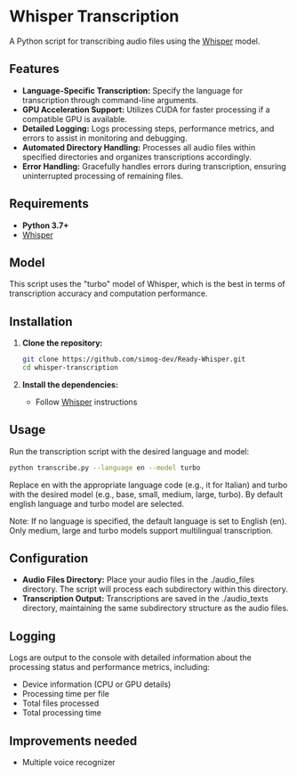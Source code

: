 # Whisper Transcription

A Python script for transcribing audio files using the [Whisper](https://github.com/openai/whisper) model.

## Features

- **Language-Specific Transcription:** Specify the language for transcription through command-line arguments.
- **GPU Acceleration Support:** Utilizes CUDA for faster processing if a compatible GPU is available.
- **Detailed Logging:** Logs processing steps, performance metrics, and errors to assist in monitoring and debugging.
- **Automated Directory Handling:** Processes all audio files within specified directories and organizes transcriptions accordingly.
- **Error Handling:** Gracefully handles errors during transcription, ensuring uninterrupted processing of remaining files.

## Requirements

- **Python 3.7+**
- [Whisper](https://github.com/openai/whisper)

## Model

This script uses the "turbo" model of Whisper, which is the best in terms of transcription accuracy and computation performance.

## Installation

1. **Clone the repository:**

    ```bash
    git clone https://github.com/simog-dev/Ready-Whisper.git
    cd whisper-transcription
    ```

2. **Install the dependencies:**

    - Follow [Whisper](https://github.com/openai/whisper) instructions

## Usage

Run the transcription script with the desired language and model:

```bash
python transcribe.py --language en --model turbo
```

Replace en with the appropriate language code (e.g., it for Italian) and turbo with the desired model (e.g., base, small, medium, large, turbo). By default english language and turbo model are selected.

Note: If no language is specified, the default language is set to English (en). Only medium, large and turbo models support multilingual transcription.

## Configuration

- **Audio Files Directory:** Place your audio files in the ./audio_files directory. The script will process each subdirectory within this directory.
- **Transcription Output:** Transcriptions are saved in the ./audio_texts directory, maintaining the same subdirectory structure as the audio files.

## Logging
Logs are output to the console with detailed information about the processing status and performance metrics, including:

- Device information (CPU or GPU details)
- Processing time per file
- Total files processed
- Total processing time

## Improvements needed
- Multiple voice recognizer
